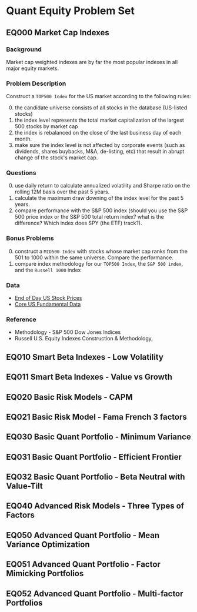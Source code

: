 Quant Equity Problem Set
========================

EQ000 Market Cap Indexes
-------------------------
### Background

Market cap weighted indexes are by far the most popular indexes in all major
equity markets.

### Problem Description

Construct a `TOP500 Index` for the US market according to the following rules:

0. the candidate universe consists of all stocks in the database (US-listed stocks)
0. the index level represents the total market capitalization of the largest 500
   stocks by market cap
0. the index is rebalanced on the close of the last business day of each month.
0. make sure the index level is not affected by corporate events (such as
   dividends, shares buybacks, M&A, de-listing, etc) that result in abrupt
   change of the stock's market cap.

### Questions

0. use daily return to calculate annualized volatility and Sharpe ratio on the
   rolling 12M basis over the past 5 years.
0. calculate the maximum draw downing of the index level for the past 5 years.
0. compare performance with the S&P 500 index (should you use the S&P 500 price
   index or the S&P 500 total return index? what is the difference? Which index
   does SPY (the ETF) track?).

### Bonus Problems

0. construct a `MID500 Index` with stocks whose market cap ranks from the 501
   to 1000 within the same universe. Compare the performance.
0. compare index methodology for our `TOP500 Index`, the `S&P 500 index`, and
   the `Russell 1000` index

### Data

* [End of Day US Stock Prices](https://www.quandl.com/data/EOD)
* [Core US Fundamental Data](https://www.quandl.com/data/SF1)

### Reference

* Methodology - S&P 500 Dow Jones Indices
* Russell U.S. Equity Indexes Construction & Methodology,

EQ010 Smart Beta Indexes - Low Volatility
-------------------------

EQ011 Smart Beta Indexes - Value vs Growth
------------------------

EQ020 Basic Risk Models - CAPM
------------------------

EQ021 Basic Risk Model - Fama French 3 factors
------------------------

EQ030 Basic Quant Portfolio - Minimum Variance
------------------------

EQ031 Basic Quant Portfolio - Efficient Frontier
------------------------

EQ032 Basic Quant Portfolio - Beta Neutral with Value-Tilt
------------------------

EQ040 Advanced Risk Models - Three Types of Factors
------------------------

EQ050 Advanced Quant Portfolio - Mean Variance Optimization
------------------------

EQ051 Advanced Quant Portfolio - Factor Mimicking Portfolios
------------------------

EQ052 Advanced Quant Portfolio - Multi-factor Portfolios
------------------------

